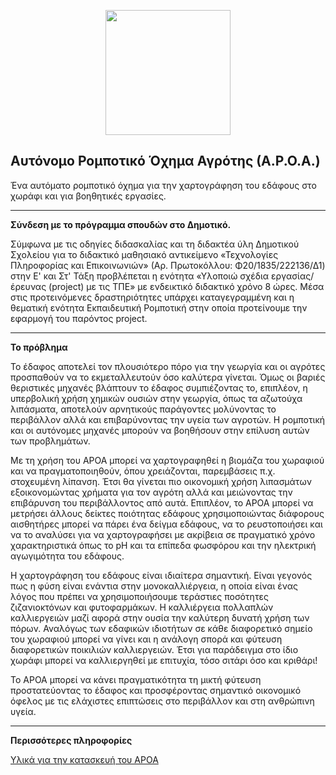 <p align="center">
<img src="https://github.com/jkravv/aroa/blob/master/aroa.png" width="200" height="200">
</p>

Αυτόνομο Ρομποτικό Όχημα Αγρότης (Α.Ρ.Ο.Α.)
--------
Ένα αυτόματο ρομποτικό όχημα για την χαρτογράφηση του εδάφους στο χωράφι και για βοηθητικές εργασίες.
***

**Σύνδεση με το πρόγραμμα σπουδών στο Δημοτικό.**

Σύμφωνα με τις οδηγίες διδασκαλίας και τη διδακτέα ύλη Δημοτικού Σχολείου για το διδακτικό μαθησιακό αντικείμενο  «Τεχνολογίες Πληροφορίας και Επικοινωνιών» (Αρ. Πρωτοκόλλου: Φ20/1835/222136/Δ1) στην Ε' και Στ'  Τάξη προβλέπεται η ενότητα «Υλοποιώ σχέδια εργασίας/έρευνας (project) με τις ΤΠΕ» με ενδεικτικό διδακτικό χρόνο 8 ώρες. Μέσα στις προτεινόμενες δραστηριότητες υπάρχει καταγεγραμμένη και η θεματική ενότητα Εκπαιδευτική Ρομποτική στην οποία προτείνουμε την εφαρμογή του παρόντος project.
***

**To πρόβλημα**

Το έδαφος αποτελεί τον πλουσιότερο πόρο για την γεωργία και οι αγρότες προσπαθούν να το εκμεταλλευτούν όσο καλύτερα γίνεται. Όμως οι βαριές θεριστικές μηχανές βλάπτουν το έδαφος συμπιέζοντας το, επιπλέον, η υπερβολική χρήση χημικών ουσιών στην γεωργία, όπως τα αζωτούχα λιπάσματα, αποτελούν αρνητικούς παράγοντες μολύνοντας το περιβάλλον αλλά και επιβαρύνοντας την υγεία των αγροτών. Η ρομποτική και οι αυτόνομες μηχανές μπορούν να βοηθήσουν στην επίλυση αυτών των προβλημάτων.

Με τη χρήση του ΑΡΟΑ  μπορεί να χαρτογραφηθεί η βιομάζα του χωραφιού και να πραγματοποιηθούν, όπου χρειάζονται, παρεμβάσεις π.χ. στοχευμένη λίπανση. Έτσι θα γίνεται πιο οικονομική χρήση λιπασμάτων εξοικονομώντας χρήματα για τον αγρότη αλλά και μειώνοντας την επιβάρυνση του περιβάλλοντος από αυτά. Επιπλέον, το ΑΡΟΑ μπορεί να μετρήσει άλλους δείκτες ποιότητας εδάφους χρησιμοποιώντας διάφορους αισθητήρες  μπορεί να πάρει ένα δείγμα εδάφους, να το ρευστοποιήσει και να το αναλύσει για να χαρτογραφήσει με ακρίβεια σε πραγματικό χρόνο χαρακτηριστικά όπως το pH και τα επίπεδα φωσφόρου και την ηλεκτρική αγωγιμότητα του εδάφους.

Η χαρτογράφηση του εδάφους είναι ιδιαίτερα σημαντική. Είναι γεγονός πως η φύση είναι ενάντια στην μονοκαλλιέργεια, η οποία είναι ένας λόγος που πρέπει να χρησιμοποιήσουμε τεράστιες ποσότητες ζιζανιοκτόνων και φυτοφαρμάκων. Η καλλιέργεια πολλαπλών καλλιεργειών μαζί αφορά στην ουσία την καλύτερη δυνατή χρήση των πόρων. Αναλόγως των εδαφικών ιδιοτήτων σε κάθε διαφορετικό σημείο του χωραφιού μπορεί να γίνει  και η ανάλογη σπορά και φύτευση διαφορετικών ποικιλιών καλλιεργειών. Έτσι για παράδειγμα στο ίδιο χωράφι  μπορεί να καλλιεργηθεί  με επιτυχία, τόσο σιτάρι όσο και κριθάρι!

Το ΑΡΟΑ μπορεί  να κάνει πραγματικότητα  τη μικτή φύτευση προστατεύοντας  το έδαφος και προσφέροντας σημαντικό οικονομικό όφελος με τις ελάχιστες επιπτώσεις στο περιβάλλον και στη ανθρώπινη υγεία.

***

**Περισσότερες πληροφορίες**

 [Υλικά για την κατασκευή του ΑΡΟΑ](hardware.md)
 

